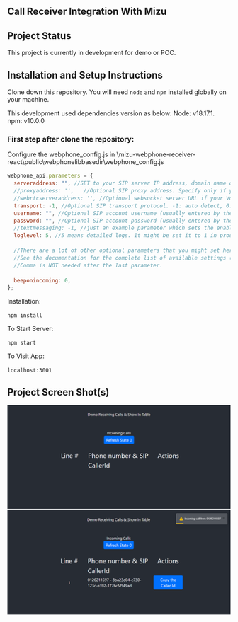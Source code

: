 ## Call Receiver Integration With Mizu

## Project Status

This project is currently in development for demo or POC.

## Installation and Setup Instructions

Clone down this repository. You will need `node` and `npm` installed globally on your machine.

This development used dependencies version as below:
Node: v18.17.1.
npm: v10.0.0

### First step after clone the repository:

Configure the webphone_config.js in \mizu-webphone-receiver-react\public\webphonelibbasedir\webphone_config.js

```javascript
webphone_api.parameters = {
  serveraddress: "", //SET to your SIP server IP address, domain name or SRV DNS record (also set the :port if that is not the default 5060). Example: sip.myserveraddress.com:5070
  //proxyaddress: '',   //Optional SIP proxy address. Specify only if you must use an outbound SIP proxy which is different from the above serveraddress.
  //webrtcserveraddress: '', //Optional websocket server URL if your VoIP server has WebRTC support. Example: wss://domain:8089/ws
  transport: -1, //Optional SIP transport protocol. -1: auto detect, 0: UDP, 1: TCP, 2: TLS (usually doesn't have to be set)
  username: "", //Optional SIP account username (usually entered by the user, but for some special use cases or quick tests you might preset it here)
  password: "", //Optional SIP account password (usually entered by the user, but for some special use cases or quick tests you might preset it here)
  //textmessaging: -1, //just an example parameter which sets the enable/disable chat/sms parameter to its default value
  loglevel: 5, //5 means detailed logs. It might be set it to 1 in production. The logs can be viewed in the browser console.

  //There are a lot of other optional parameters that you might set here (or pass via URL or via the API at runtime if their value is not static).
  //See the documentation for the complete list of available settings ("Parameters" chapter) and insert any other parameters here if needed.
  //Comma is NOT needed after the last parameter.

  beeponincoming: 0,
};
```

Installation:

`npm install`  

To Start Server:

`npm start`  

To Visit App:

`localhost:3001`

## Project Screen Shot(s)

![Homepage](https://github.com/mohdiqbalradzuan/mizu-webphone-receiver-react/blob/main/screenshots/Screenshot%202023-09-06%20160923.png?raw=true)
![Homepage with incoming calls](https://github.com/mohdiqbalradzuan/mizu-webphone-receiver-react/blob/main/screenshots/Screenshot%202023-09-06%20161653.png?raw=true)